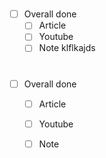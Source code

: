 
# 

- [ ] Overall done
  - [ ] Article
  - [ ] Youtube
  - [ ] Note
klflkajds
#

- [ ] Overall done
  - [ ] Article
  - [ ] Youtube
  - [ ] Note

